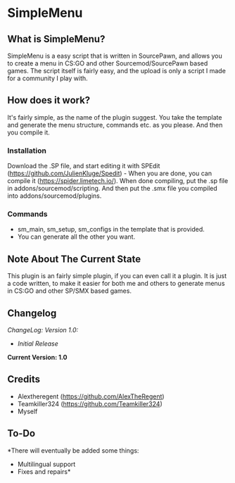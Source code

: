 # SimpleMenu
## What is SimpleMenu?

SimpleMenu is a easy script that is written in SourcePawn, and allows you to create a menu in CS:GO and other Sourcemod/SourcePawn based games. The script itself is fairly easy, and the upload is only a script I made for a community I play with.

## How does it work?

It's fairly simple, as the name of the plugin suggest. You take the template and generate the menu structure, commands etc. as you please. And then you compile it.

### Installation

Download the .SP file, and start editing it with SPEdit (https://github.com/JulienKluge/Spedit) - When you are done, you can compile it (https://spider.limetech.io/).
When done compiling, put the .sp file in addons/sourcemod/scripting. And then put the .smx file you compiled into addons/sourcemod/plugins.

### Commands

* sm_main, sm_setup, sm_configs in the template that is provided.
* You can generate all the other you want.

## Note About The Current State

This plugin is an fairly simple plugin, if you can even call it a plugin. It is just a code written, to make it easier for both me and others to generate menus in CS:GO and other SP/SMX based games.

## Changelog

*ChangeLog:
Version 1.0:*
* *Initial Release*

**Current Version: 1.0**

## Credits
* Alextheregent (https://github.com/AlexTheRegent)
* Teamkiller324 (https://github.com/Teamkiller324)
* Myself


## To-Do

*There will eventually be added some things:

* Multilingual support
* Fixes and repairs*
